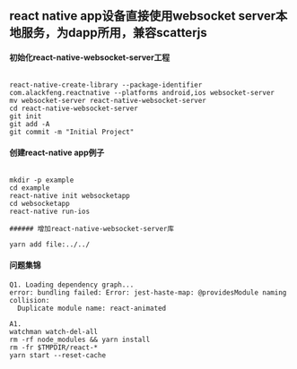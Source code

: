 

## react native app设备直接使用websocket server本地服务，为dapp所用，兼容scatterjs

#### 初始化react-native-websocket-server工程

`````

react-native-create-library --package-identifier com.alackfeng.reactnative --platforms android,ios websocket-server
mv websocket-server react-native-websocket-server
cd react-native-websocket-server
git init
git add -A
git commit -m "Initial Project"

`````


#### 创建react-native app例子
`````

mkdir -p example
cd example
react-native init websocketapp
cd websocketapp
react-native run-ios

###### 增加react-native-websocket-server库

yarn add file:../../

`````



#### 问题集锦
`````
Q1. Loading dependency graph...
error: bundling failed: Error: jest-haste-map: @providesModule naming collision:
  Duplicate module name: react-animated

A1. 
watchman watch-del-all
rm -rf node_modules && yarn install
rm -fr $TMPDIR/react-*
yarn start --reset-cache



`````
